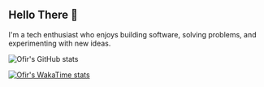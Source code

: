 ## Hello There 👋
I'm a tech enthusiast who enjoys building software, solving problems, and experimenting with new ideas.


![Ofir's GitHub stats](https://github-readme-stats.vercel.app/api?username=ofirdotan&show_icons=true&theme=tokyonight)

[![Ofir's WakaTime stats](https://github-readme-stats.vercel.app/api/wakatime?username=ofirdotan)](https://github.com/anuraghazra/github-readme-stats)
